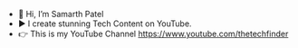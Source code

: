 - 👋 Hi, I’m Samarth Patel
- ▶️ I create stunning Tech Content on YouTube.
- 👉 This is my YouTube Channel https://www.youtube.com/thetechfinder
<!---
thesampatel/thesampatel is a ✨ special ✨ repository because its `README.md` (this file) appears on your GitHub profile.
You can click the Preview link to take a look at your changes.
--->
